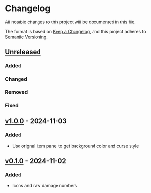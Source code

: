 # Changelog

All notable changes to this project will be documented in this file.

The format is based on [Keep a Changelog](https://keepachangelog.com/en/1.1.0/),
and this project adheres to [Semantic Versioning](https://semver.org/spec/v2.0.0.html).

## [Unreleased]

### Added

### Changed

### Removed

### Fixed

## [v1.0.0] - 2024-11-03

### Added

- Use orignal item panel to get background color and curse style

## [v0.1.0] - 2024-11-02

### Added

- Icons and raw damage numbers

[unreleased]: https://github.com/LRueckert/brotato-mod-dps-meter/compare/v1.0.0...HEAD
[v1.0.0]: https://github.com/LRueckert/brotato-mod-dps-meter/releases/tag/v1.0.0
[v0.1.0]: https://github.com/LRueckert/brotato-mod-dps-meter/releases/tag/v0.1.0